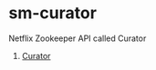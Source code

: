 # sm-curator
Netflix Zookeeper API called Curator

1. [Curator](http://curator.apache.org/getting-started.html)

